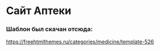 # Сайт Аптеки
### Шаблон был скачан отсюда: 
https://freehtmlthemes.ru/categories/medicine/template-526